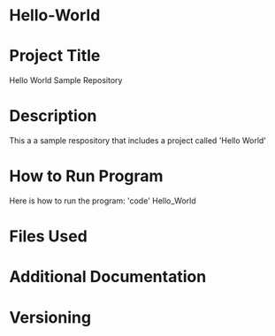 # Hello-World

# Project Title
Hello World Sample Repository

# Description
This a a sample respository that includes a project called 'Hello World'

# How to Run Program
Here is how to run the program:
'code'
Hello_World

# Files Used

# Additional Documentation

# Versioning
